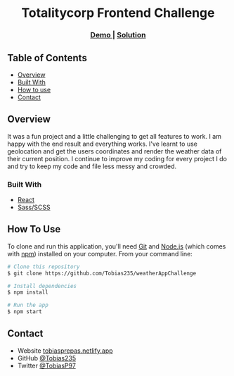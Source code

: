 <h1 align="center">Totalitycorp Frontend Challenge</h1>

<div align="center">
  <h3>
    <a href="https://tobias235-totalitycorp-frontend-test.netlify.app/">
      Demo
    </a>
    <span> | </span>
    <a href="https://github.com/Tobias235/totalitycorp-frontend-challenge">
      Solution
    </a>
  </h3>
</div>

<!-- TABLE OF CONTENTS -->

## Table of Contents

- [Overview](#overview)
- [Built With](#built-with)
- [How to use](#how-to-use)
- [Contact](#contact)
<!-- OVERVIEW -->

## Overview

It was a fun project and a little challenging to get all features to work. I am happy with the end result and everything works.
I've learnt to use geolocation and get the users coordinates and render the weather data of their current position. I continue to improve my coding for every project I do and try to keep my code and file less messy and crowded.

### Built With

<!-- This section should list any major frameworks that you built your project using. Here are a few examples.-->

- [React](https://reactjs.org/)
- [Sass/SCSS](https://sass-lang.com/)

## How To Use

<!-- Example: -->

To clone and run this application, you'll need [Git](https://git-scm.com) and [Node.js](https://nodejs.org/en/download/) (which comes with [npm](http://npmjs.com)) installed on your computer. From your command line:

```bash
# Clone this repository
$ git clone https://github.com/Tobias235/weatherAppChallenge

# Install dependencies
$ npm install

# Run the app
$ npm start
```

## Contact

- Website [tobiasprepas.netlify.app](https://tobiasprepas.netlify.app/)
- GitHub [@Tobias235](https://github.com/Tobias235)
- Twitter [@TobiasP97](https://twitter.com/TobiasP97)
